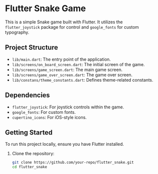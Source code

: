 # Flutter Snake Game

This is a simple Snake game built with Flutter. It utilizes the `flutter_joystick` package for control and `google_fonts` for custom typography.

## Project Structure

- `lib/main.dart`: The entry point of the application.
- `lib/screens/on_board_screen.dart`: The initial screen of the game.
- `lib/screens/game_screen.dart`: The main game screen.
- `lib/screens/game_over_screen.dart`: The game over screen.
- `lib/constans/theme_constants.dart`: Defines theme-related constants.

## Dependencies

- `flutter_joystick`: For joystick controls within the game.
- `google_fonts`: For custom fonts.
- `cupertino_icons`: For iOS-style icons.

## Getting Started

To run this project locally, ensure you have Flutter installed.

1. Clone the repository:
   ```bash
   git clone https://github.com/your-repo/flutter_snake.git
   cd flutter_snake